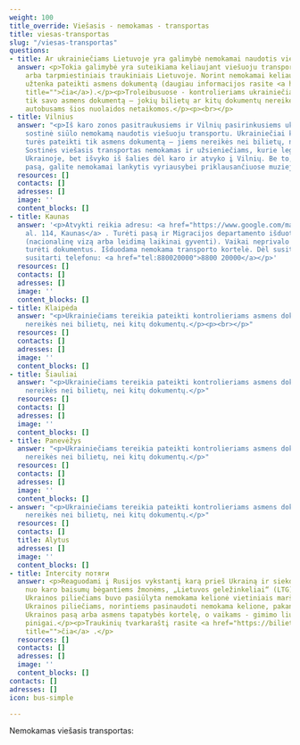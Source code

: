 ```yaml
---
weight: 100
title_override: Viešasis - nemokamas - transportas
title: viesas-transportas
slug: "/viesas-transportas"
questions:
- title: Ar ukrainiečiams Lietuvoje yra galimybė nemokamai naudotis viešuoju transportu?
  answer: <p>Tokia galimybė yra suteikiama keliaujant viešuoju transportu Vilniuje
    arba tarpmiestiniais traukiniais Lietuvoje. Norint nemokamai keliauti traukiniu,
    užtenka pateikti asmens dokumentą (daugiau informacijos rasite <a href="http://www.litrail.lt/naujienos/-/asset_publisher/cMsMMw6BALEl/content/%E2%80%9Eltg-link-ukrainos-pilieciai-lietuvoje-traukiniais-gales-vykti-nemokamai?redirect=https%3A%2F%2Fwww.litrail.lt%2Fnaujienos%3Fp_p_id%3D101_INSTANCE_cMsMMw6BALEl%26p_p_lifecycle%3D0%26p_p_state%3Dnormal%26p_p_mode%3Dview%26p_p_col_id%3Dcolumn-2%26p_p_col_count%3D2"
    title="">čia</a>).</p><p>Troleibusuose - kontrolieriams ukrainiečiai turės pateikti
    tik savo asmens dokumentą – jokių bilietų ar kitų dokumentų nereikės.</p><p>Tarpmiestiniams
    autobusams šios nuolaidos netaikomos.</p><p><br></p>
- title: Vilnius
  answer: "<p>Iš karo zonos pasitraukusiems ir Vilnių pasirinkusiems ukrainiečiams
    sostinė siūlo nemokamą naudotis viešuoju transportu. Ukrainiečiai kontrolieriams
    turės pateikti tik asmens dokumentą – jiems nereikės nei bilietų, nei kitų dokumentų.
    Sostinės viešasis transportas nemokamas ir užsieniečiams, kurie legaliai gyveno
    Ukrainoje, bet išvyko iš šalies dėl karo ir atvyko į Vilnių. Be to, turėdami Ukrainos
    pasą, galite nemokamai lankytis vyriausybei priklausančiuose muziejuose.</p>"
  resources: []
  contacts: []
  adresses: []
  image: ''
  content_blocks: []
- title: Kaunas
  answer: '<p>Atvykti reikia adresu: <a href="https://www.google.com/maps/place/Laisv%C4%97s+al.+114,+Kaunas+44253/data=!4m2!3m1!1s0x46e7220c70835701:0xa8d6f940092cf0b8?sa=X&amp;ved=2ahUKEwjHtMyHptL2AhXfAxAIHSxXCYAQ8gF6BAgYEAE">Laisvės
    al. 114, Kaunas</a> . Turėti pasą ir Migracijos departamento išduotą dokumentą
    (nacionalinę vizą arba leidimą laikinai gyventi). Vaikai neprivalo ateiti, užtenka
    turėti dokumentus. Išduodama nemokama transporto kortelė. Dėl susitikimo galite
    susitarti telefonu: <a href="tel:880020000">8800 20000</a></p>'
  resources: []
  contacts: []
  adresses: []
  image: ''
  content_blocks: []
- title: Klaipėda
  answer: "<p>Ukrainiečiams tereikia pateikti kontrolieriams asmens dokumentą – jiems
    nereikės nei bilietų, nei kitų dokumentų.</p><p><br></p>"
  resources: []
  contacts: []
  adresses: []
  image: ''
  content_blocks: []
- title: Šiauliai
  answer: "<p>Ukrainiečiams tereikia pateikti kontrolieriams asmens dokumentą – jiems
    nereikės nei bilietų, nei kitų dokumentų.</p>"
  resources: []
  contacts: []
  adresses: []
  image: ''
  content_blocks: []
- title: Panevėžys
  answer: "<p>Ukrainiečiams tereikia pateikti kontrolieriams asmens dokumentą – jiems
    nereikės nei bilietų, nei kitų dokumentų.</p>"
  resources: []
  contacts: []
  adresses: []
  image: ''
  content_blocks: []
- answer: "<p>Ukrainiečiams tereikia pateikti kontrolieriams asmens dokumentą – jiems
    nereikės nei bilietų, nei kitų dokumentų.</p>"
  resources: []
  contacts: []
  title: Alytus
  adresses: []
  image: ''
  content_blocks: []
- title: Intercity потяги
  answer: <p>Reaguodami į Rusijos vykstantį karą prieš Ukrainą ir siekdami padėti
    nuo karo baisumų bėgantiems žmonėms, „Lietuvos geležinkeliai“ (LTG) pradeda talkinti.
    Ukrainos piliečiams buvo pasiūlyta nemokama kelionė vietiniais maršrutais Lietuvoje.
    Ukrainos piliečiams, norintiems pasinaudoti nemokama kelione, pakanka pateikti
    Ukrainos pasą arba asmens tapatybės kortelę, o vaikams - gimimo liudijimą.grynieji
    pinigai.</p><p>Traukinių tvarkaraštį rasite <a href="https://bilietas.ltglink.lt/timetable"
    title="">čia</a> .</p>
  resources: []
  contacts: []
  adresses: []
  image: ''
  content_blocks: []
contacts: []
adresses: []
icon: bus-simple

---
```

Nemokamas viešasis transportas: